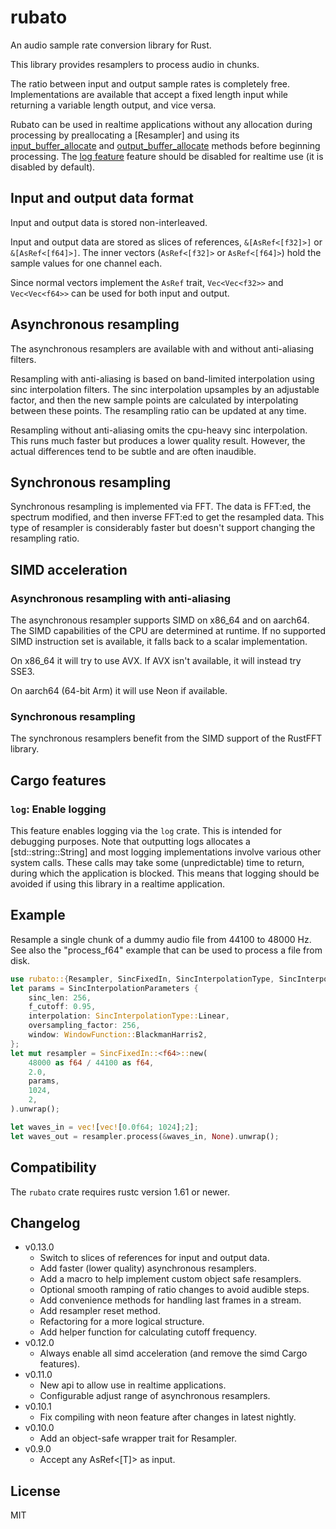 # rubato

An audio sample rate conversion library for Rust.

This library provides resamplers to process audio in chunks.

The ratio between input and output sample rates is completely free.
Implementations are available that accept a fixed length input
while returning a variable length output, and vice versa.

Rubato can be used in realtime applications without any allocation during
processing by preallocating a [Resampler] and using its
[input_buffer_allocate](Resampler::input_buffer_allocate) and
[output_buffer_allocate](Resampler::output_buffer_allocate) methods before
beginning processing. The [log feature](#log-enable-logging) feature should be disabled
for realtime use (it is disabled by default).

## Input and output data format

Input and output data is stored non-interleaved.

Input and output data are stored as slices of references, `&[AsRef<[f32]>]` or `&[AsRef<[f64]>]`.
The inner vectors (`AsRef<[f32]>` or `AsRef<[f64]>`) hold the sample values for one channel each.

Since normal vectors implement the `AsRef` trait,
`Vec<Vec<f32>>` and `Vec<Vec<f64>>` can be used for both input and output.

## Asynchronous resampling

The asynchronous resamplers are available with and without anti-aliasing filters.

Resampling with anti-aliasing is based on band-limited interpolation using sinc
interpolation filters. The sinc interpolation upsamples by an adjustable factor,
and then the new sample points are calculated by interpolating between these points.
The resampling ratio can be updated at any time.

Resampling without anti-aliasing omits the cpu-heavy sinc interpolation.
This runs much faster but produces a lower quality result.
However, the actual differences tend to be subtle and are often inaudible.

## Synchronous resampling

Synchronous resampling is implemented via FFT. The data is FFT:ed, the spectrum modified,
and then inverse FFT:ed to get the resampled data.
This type of resampler is considerably faster but doesn't support changing the resampling ratio.

## SIMD acceleration

### Asynchronous resampling with anti-aliasing

The asynchronous resampler supports SIMD on x86_64 and on aarch64.
The SIMD capabilities of the CPU are determined at runtime.
If no supported SIMD instruction set is available, it falls back to a scalar implementation.

On x86_64 it will try to use AVX. If AVX isn't available, it will instead try SSE3.

On aarch64 (64-bit Arm) it will use Neon if available.

### Synchronous resampling

The synchronous resamplers benefit from the SIMD support of the RustFFT library.

## Cargo features

### `log`: Enable logging

This feature enables logging via the `log` crate. This is intended for debugging purposes.
Note that outputting logs allocates a [std::string::String] and most logging implementations involve various other system calls.
These calls may take some (unpredictable) time to return, during which the application is blocked.
This means that logging should be avoided if using this library in a realtime application.

## Example

Resample a single chunk of a dummy audio file from 44100 to 48000 Hz.
See also the "process_f64" example that can be used to process a file from disk.
```rust
use rubato::{Resampler, SincFixedIn, SincInterpolationType, SincInterpolationParameters, WindowFunction};
let params = SincInterpolationParameters {
    sinc_len: 256,
    f_cutoff: 0.95,
    interpolation: SincInterpolationType::Linear,
    oversampling_factor: 256,
    window: WindowFunction::BlackmanHarris2,
};
let mut resampler = SincFixedIn::<f64>::new(
    48000 as f64 / 44100 as f64,
    2.0,
    params,
    1024,
    2,
).unwrap();

let waves_in = vec![vec![0.0f64; 1024];2];
let waves_out = resampler.process(&waves_in, None).unwrap();
```

## Compatibility

The `rubato` crate requires rustc version 1.61 or newer.

## Changelog

- v0.13.0
  - Switch to slices of references for input and output data.
  - Add faster (lower quality) asynchronous resamplers.
  - Add a macro to help implement custom object safe resamplers.
  - Optional smooth ramping of ratio changes to avoid audible steps.
  - Add convenience methods for handling last frames in a stream.
  - Add resampler reset method.
  - Refactoring for a more logical structure.
  - Add helper function for calculating cutoff frequency.
- v0.12.0
  - Always enable all simd acceleration (and remove the simd Cargo features).
- v0.11.0
  - New api to allow use in realtime applications.
  - Configurable adjust range of asynchronous resamplers.
- v0.10.1
  - Fix compiling with neon feature after changes in latest nightly.
- v0.10.0
  - Add an object-safe wrapper trait for Resampler.
- v0.9.0
  - Accept any AsRef<[T]> as input.

## License

MIT
